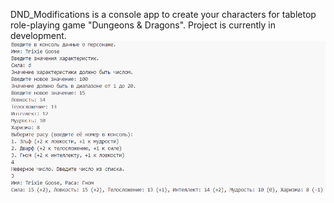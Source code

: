 DND_Modifications is a console app to create your characters for tabletop role-playing game "Dungeons & Dragons".
Project is currently in development.
![Screenshot](screenshot.png)